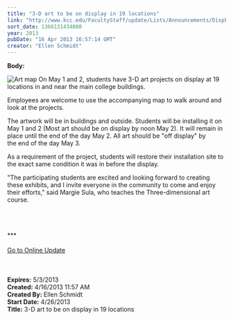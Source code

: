 ```yaml
---
title: "3-D art to be on display in 19 locations"
link: "http://www.kcc.edu/FacultyStaff/update/Lists/Announcements/DispForm.aspx?ID=1079"
sort_date: 1366131434000
year: 2013
pubDate: "16 Apr 2013 16:57:14 GMT"
creator: "Ellen Schmidt"
---
```


<div><b>Body:</b> <div class="ExternalClass2B2577FE93484578B07728360A0E07E9">
<div></div>
<p><img alt="Art map" src="/SiteCollectionImages/ArtMap-compressed.jpg" /> On May 1 and 2, students have 3-D art projects on display at 19 locations in and near the main college buildings.</p>
<p>Employees are welcome to use the accompanying map to walk around and look at the projects.</p>
<p>The artwork will be in buildings and outside. Students will be installing it on May 1 and 2 (Most art should be on display by noon May 2). It will remain in place until the end of the day May 2. All art should be &quot;off display&quot; by the end of the day May 3. </p>
<p>As a requirement of the project, students will restore their installation site to the exact same condition it was in before the display. </p>
<p>&quot;The participating students are excited and looking forward to creating these exhibits, and I invite everyone in the community to come and enjoy their efforts,&quot; said Margie Sula, who teaches the Three-dimensional art course.</p>
<div>
<div>
<div> </div>
<div> </div>
<div> </div>
<div>
<div>***</div>
<div> </div>
<div><a href="/FacultyStaff/update/Pages/dailyupdate.aspx">Go to Online Update</a></div>
<div> </div><br /><br /></div></div></div></div></div>
<div><b>Expires:</b> 5/3/2013</div>
<div><b>Created:</b> 4/16/2013 11:57 AM</div>
<div><b>Created By:</b> Ellen Schmidt</div>
<div><b>Start Date:</b> 4/26/2013</div>
<div><b>Title:</b> 3-D art to be on display in 19 locations</div>
